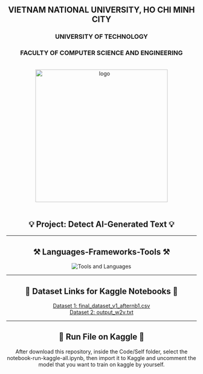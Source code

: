 <div align="center">
  
  <h2>VIETNAM NATIONAL UNIVERSITY, HO CHI MINH CITY</h2>
  <h3>UNIVERSITY OF TECHNOLOGY</h3>
  <h3>FACULTY OF COMPUTER SCIENCE AND ENGINEERING</h3>
  
  <br />
  
  <img src="https://hcmut.edu.vn/img/nhanDienThuongHieu/01_logobachkhoasang.png" alt="logo" style="width: 350px; height: auto;">
  
  <br />
  <br />

</div>

<h2 align="center">💡 Project: Detect AI-Generated Text 💡</h2>

---

<h2 align="center">⚒️ Languages-Frameworks-Tools ⚒️</h2>

<div align="center">
  <img src="https://skillicons.dev/icons?i=python,vscode,github,git,md,stackoverflow,tensorflow" alt="Tools and Languages" />
</div>

---

<h2 align="center">📂 Dataset Links for Kaggle Notebooks 📂</h2>

<div align="center">
  <a href="https://www.kaggle.com/datasets/zphudzz/dath-pdz">Dataset 1: final_dataset_v1_afternb1.csv</a><br />
  <a href="https://www.kaggle.com/datasets/zphudzz/pdz-dath-ds">Dataset 2: output_w2v.txt</a>
</div>

---

<h2 align="center">💾 Run File on Kaggle 💾</h2>

<div align="center">
  After download this repository, inside the Code/Self folder, select the notebook-run-kaggle-all.ipynb, then import it to Kaggle and uncomment the model that you want to train on kaggle by yourself.
  <br /><br />
<!--   <img src="Capture.PNG" alt="File Structure" style="width: 350px; height: auto;"> -->
</div>
